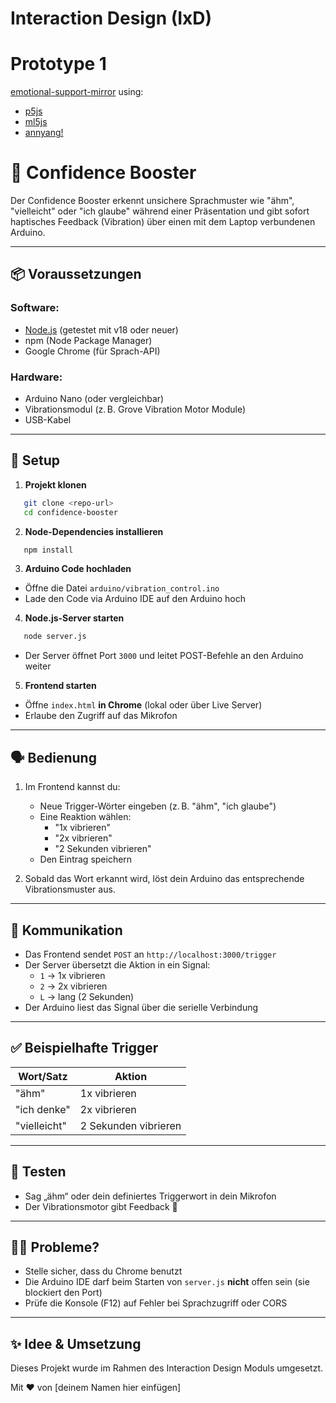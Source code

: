 # Interaction Design (IxD)


# Prototype 1
[emotional-support-mirror](emotional-support-mirror)
using:
- [p5js](https://p5js.org/)
- [ml5js](https://ml5js.org/)
- [annyang!](https://www.talater.com/annyang/)

# 🤖 Confidence Booster

Der Confidence Booster erkennt unsichere Sprachmuster wie "ähm", "vielleicht" oder "ich glaube" während einer Präsentation und gibt sofort haptisches Feedback (Vibration) über einen mit dem Laptop verbundenen Arduino.

---

## 📦 Voraussetzungen

### Software:
- [Node.js](https://nodejs.org/) (getestet mit v18 oder neuer)
- npm (Node Package Manager)
- Google Chrome (für Sprach-API)

### Hardware:
- Arduino Nano (oder vergleichbar)
- Vibrationsmodul (z. B. Grove Vibration Motor Module)
- USB-Kabel

---

## 🔧 Setup

1. **Projekt klonen**
```bash
   git clone <repo-url>
   cd confidence-booster
```

2. **Node-Dependencies installieren**
```bash
   npm install
```

3. **Arduino Code hochladen**
- Öffne die Datei `arduino/vibration_control.ino`
- Lade den Code via Arduino IDE auf den Arduino hoch

4. **Node.js-Server starten**
```bash
   node server.js
```
- Der Server öffnet Port `3000` und leitet POST-Befehle an den Arduino weiter

5. **Frontend starten**
- Öffne `index.html` **in Chrome** (lokal oder über Live Server)
- Erlaube den Zugriff auf das Mikrofon

---

## 🗣 Bedienung

1. Im Frontend kannst du:
    - Neue Trigger-Wörter eingeben (z. B. "ähm", "ich glaube")
    - Eine Reaktion wählen:
        - "1x vibrieren"
        - "2x vibrieren"
        - "2 Sekunden vibrieren"
    - Den Eintrag speichern

2. Sobald das Wort erkannt wird, löst dein Arduino das entsprechende Vibrationsmuster aus.

---

## 📡 Kommunikation

- Das Frontend sendet `POST` an `http://localhost:3000/trigger`
- Der Server übersetzt die Aktion in ein Signal:
    - `1` → 1x vibrieren
    - `2` → 2x vibrieren
    - `L` → lang (2 Sekunden)
- Der Arduino liest das Signal über die serielle Verbindung

---

## ✅ Beispielhafte Trigger
| Wort/Satz     | Aktion              |
|---------------|---------------------|
| "ähm"         | 1x vibrieren        |
| "ich denke"   | 2x vibrieren        |
| "vielleicht"  | 2 Sekunden vibrieren|

---

## 🧪 Testen
- Sag „ähm“ oder dein definiertes Triggerwort in dein Mikrofon
- Der Vibrationsmotor gibt Feedback 🚨

---

## 🙋‍♂️ Probleme?
- Stelle sicher, dass du Chrome benutzt
- Die Arduino IDE darf beim Starten von `server.js` **nicht** offen sein (sie blockiert den Port)
- Prüfe die Konsole (F12) auf Fehler bei Sprachzugriff oder CORS

---

## ✨ Idee & Umsetzung
Dieses Projekt wurde im Rahmen des Interaction Design Moduls umgesetzt.

Mit ❤️ von [deinem Namen hier einfügen]
